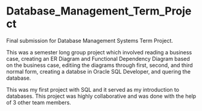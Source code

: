 # Database_Management_Term_Project
Final submission for Database Management Systems Term Project.

This was a semester long group project which involved reading a business case, creating an ER Diagram and Functional Dependency Diagram based on the business case, editiing the diagrams through first, second, and third normal form, creating a databse in Oracle SQL Developer, and quering the database.

This was my first project with SQL and it served as my introduction to databases. This project was highly collaborative and was done with the help of 3 other team members. 
